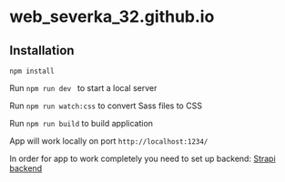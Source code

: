 # web_severka_32.github.io

## Installation

`npm install`

Run `npm run dev ` to start a local server

Run `npm run watch:css` to convert Sass files to CSS

Run `npm run build` to build application

App will work locally on port `http://localhost:1234/`

In order for app to work completely you need to set up backend: [Strapi backend](https://github.com/DohnalMichal/severka_strapi)
